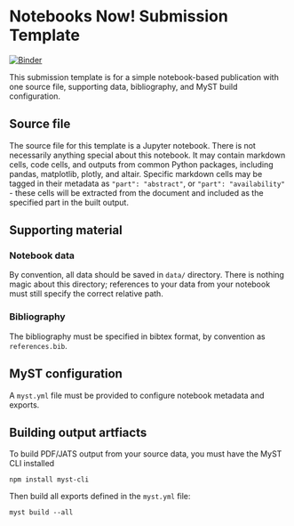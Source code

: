 # Notebooks Now! Submission Template

[![Binder](https://mybinder.org/badge_logo.svg)](https://mybinder.org/v2/gh/curvenote/nn-submission-myst-lite/HEAD?labpath=la-palma-visualization.ipynb)

This submission template is for a simple notebook-based publication with one source file, supporting data, bibliography, and MyST build configuration.

## Source file

The source file for this template is a Jupyter notebook. There is not necessarily anything special about this notebook. It may contain markdown cells, code cells, and outputs from common Python packages, including pandas, matplotlib, plotly, and altair. Specific markdown cells may be tagged in their metadata as `"part": "abstract"`, or `"part": "availability"` - these cells will be extracted from the document and included as the specified part in the built output.

## Supporting material

### Notebook data

By convention, all data should be saved in `data/` directory. There is nothing magic about this directory; references to your data from your notebook must still specify the correct relative path.

### Bibliography

The bibliography must be specified in bibtex format, by convention as `references.bib`.

## MyST configuration

A `myst.yml` file must be provided to configure notebook metadata and exports.

## Building output artfiacts

To build PDF/JATS output from your source data, you must have the MyST CLI installed

```
npm install myst-cli
```

Then build all exports defined in the `myst.yml` file:

```
myst build --all
```
